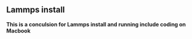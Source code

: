 ## Lammps install
**This is a conculsion for Lammps install and running include coding on Macbook**

